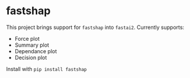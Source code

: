 # fastshap

This project brings support for `fastshap` into `fastai2`. Currently supports:


* Force plot
* Summary plot
* Dependance plot
* Decision plot

Install with `pip install fastshap`
